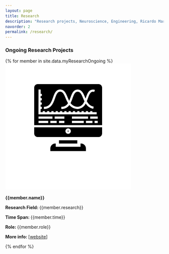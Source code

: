 ```yaml
---
layout: page
title: Research
description: "Research projects, Neuroscience, Engineering, Ricardo Martins, CIBIT, ICNAS, UC, University of Coimbra"
navorder: 2
permalink: /research/
---
```


<h3>Ongoing Research Projects</h3>
{% for member in site.data.myResearchOngoing %}
	<div class="row align-items-center">
		<div class="col-md-4">
			<!-- Image goes here -->
			<img src="/assets/images/computer-logo.png" class="img-fluid" alt="Image">
		</div>
		<div class="col-md-8">
			<p><strong>{{member.name}}</strong></p>
			<p><strong>Research Field: </strong> {{member.research}}</p>
			<p><strong>Time Span: </strong> {{member.time}}</p>
			<p><strong>Role: </strong> {{member.role}}</p>
			<p><strong>More info: </strong> [<a target="_blank" href="https://{{member.info}}">website</a>]</p>
		</div> 
	</div>	
{% endfor %}

